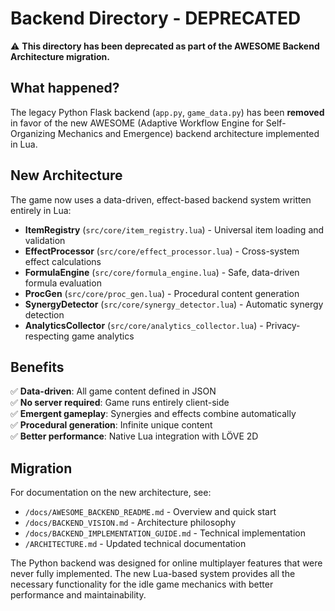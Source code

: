 # Backend Directory - DEPRECATED

⚠️ **This directory has been deprecated as part of the AWESOME Backend Architecture migration.**

## What happened?

The legacy Python Flask backend (`app.py`, `game_data.py`) has been **removed** in favor of the new AWESOME (Adaptive Workflow Engine for Self-Organizing Mechanics and Emergence) backend architecture implemented in Lua.

## New Architecture

The game now uses a data-driven, effect-based backend system written entirely in Lua:

- **ItemRegistry** (`src/core/item_registry.lua`) - Universal item loading and validation
- **EffectProcessor** (`src/core/effect_processor.lua`) - Cross-system effect calculations
- **FormulaEngine** (`src/core/formula_engine.lua`) - Safe, data-driven formula evaluation
- **ProcGen** (`src/core/proc_gen.lua`) - Procedural content generation
- **SynergyDetector** (`src/core/synergy_detector.lua`) - Automatic synergy detection
- **AnalyticsCollector** (`src/core/analytics_collector.lua`) - Privacy-respecting game analytics

## Benefits

✅ **Data-driven**: All game content defined in JSON  
✅ **No server required**: Game runs entirely client-side  
✅ **Emergent gameplay**: Synergies and effects combine automatically  
✅ **Procedural generation**: Infinite unique content  
✅ **Better performance**: Native Lua integration with LÖVE 2D  

## Migration

For documentation on the new architecture, see:

- `/docs/AWESOME_BACKEND_README.md` - Overview and quick start
- `/docs/BACKEND_VISION.md` - Architecture philosophy
- `/docs/BACKEND_IMPLEMENTATION_GUIDE.md` - Technical implementation
- `/ARCHITECTURE.md` - Updated technical documentation

The Python backend was designed for online multiplayer features that were never fully implemented. The new Lua-based system provides all the necessary functionality for the idle game mechanics with better performance and maintainability.
